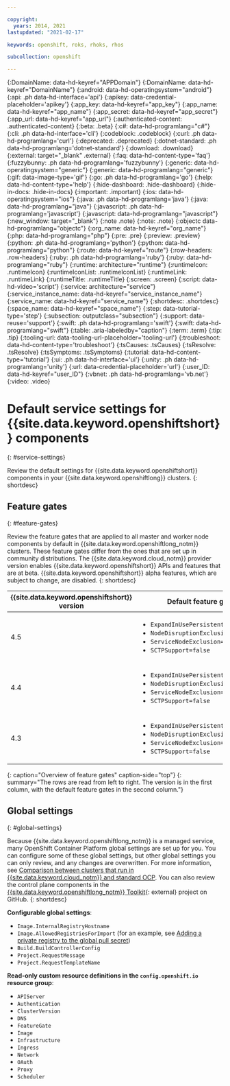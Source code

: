 ```yaml
---

copyright:
  years: 2014, 2021
lastupdated: "2021-02-17"

keywords: openshift, roks, rhoks, rhos

subcollection: openshift

---
```


{:DomainName: data-hd-keyref="APPDomain"}
{:DomainName: data-hd-keyref="DomainName"}
{:android: data-hd-operatingsystem="android"}
{:api: .ph data-hd-interface='api'}
{:apikey: data-credential-placeholder='apikey'}
{:app_key: data-hd-keyref="app_key"}
{:app_name: data-hd-keyref="app_name"}
{:app_secret: data-hd-keyref="app_secret"}
{:app_url: data-hd-keyref="app_url"}
{:authenticated-content: .authenticated-content}
{:beta: .beta}
{:c#: data-hd-programlang="c#"}
{:cli: .ph data-hd-interface='cli'}
{:codeblock: .codeblock}
{:curl: .ph data-hd-programlang='curl'}
{:deprecated: .deprecated}
{:dotnet-standard: .ph data-hd-programlang='dotnet-standard'}
{:download: .download}
{:external: target="_blank" .external}
{:faq: data-hd-content-type='faq'}
{:fuzzybunny: .ph data-hd-programlang='fuzzybunny'}
{:generic: data-hd-operatingsystem="generic"}
{:generic: data-hd-programlang="generic"}
{:gif: data-image-type='gif'}
{:go: .ph data-hd-programlang='go'}
{:help: data-hd-content-type='help'}
{:hide-dashboard: .hide-dashboard}
{:hide-in-docs: .hide-in-docs}
{:important: .important}
{:ios: data-hd-operatingsystem="ios"}
{:java: .ph data-hd-programlang='java'}
{:java: data-hd-programlang="java"}
{:javascript: .ph data-hd-programlang='javascript'}
{:javascript: data-hd-programlang="javascript"}
{:new_window: target="_blank"}
{:note .note}
{:note: .note}
{:objectc data-hd-programlang="objectc"}
{:org_name: data-hd-keyref="org_name"}
{:php: data-hd-programlang="php"}
{:pre: .pre}
{:preview: .preview}
{:python: .ph data-hd-programlang='python'}
{:python: data-hd-programlang="python"}
{:route: data-hd-keyref="route"}
{:row-headers: .row-headers}
{:ruby: .ph data-hd-programlang='ruby'}
{:ruby: data-hd-programlang="ruby"}
{:runtime: architecture="runtime"}
{:runtimeIcon: .runtimeIcon}
{:runtimeIconList: .runtimeIconList}
{:runtimeLink: .runtimeLink}
{:runtimeTitle: .runtimeTitle}
{:screen: .screen}
{:script: data-hd-video='script'}
{:service: architecture="service"}
{:service_instance_name: data-hd-keyref="service_instance_name"}
{:service_name: data-hd-keyref="service_name"}
{:shortdesc: .shortdesc}
{:space_name: data-hd-keyref="space_name"}
{:step: data-tutorial-type='step'}
{:subsection: outputclass="subsection"}
{:support: data-reuse='support'}
{:swift: .ph data-hd-programlang='swift'}
{:swift: data-hd-programlang="swift"}
{:table: .aria-labeledby="caption"}
{:term: .term}
{:tip: .tip}
{:tooling-url: data-tooling-url-placeholder='tooling-url'}
{:troubleshoot: data-hd-content-type='troubleshoot'}
{:tsCauses: .tsCauses}
{:tsResolve: .tsResolve}
{:tsSymptoms: .tsSymptoms}
{:tutorial: data-hd-content-type='tutorial'}
{:ui: .ph data-hd-interface='ui'}
{:unity: .ph data-hd-programlang='unity'}
{:url: data-credential-placeholder='url'}
{:user_ID: data-hd-keyref="user_ID"}
{:vbnet: .ph data-hd-programlang='vb.net'}
{:video: .video}



# Default service settings for {{site.data.keyword.openshiftshort}} components
{: #service-settings}

Review the default settings for {{site.data.keyword.openshiftshort}} components in your {{site.data.keyword.openshiftlong}} clusters. 
{: shortdesc}



## Feature gates
{: #feature-gates}

Review the feature gates that are applied to all master and worker node components by default in {{site.data.keyword.openshiftlong_notm}} clusters. These feature gates differ from the ones that are set up in community distributions. The {{site.data.keyword.cloud_notm}} provider version enables {{site.data.keyword.openshiftshort}} APIs and features that are at beta. {{site.data.keyword.openshiftshort}} alpha features, which are subject to change, are disabled.
{: shortdesc}

| {{site.data.keyword.openshiftshort}} version | Default feature gates |
|---|---|
| 4.5 | <ul><li><code>ExpandInUsePersistentVolumes=true</code></li><li><code>NodeDisruptionExclusion=false</code></li><li><code>ServiceNodeExclusion=false</code></li><li><code>SCTPSupport=false</code></li></ul>|
| 4.4 | <ul><li><code>ExpandInUsePersistentVolumes=true</code></li><li><code>NodeDisruptionExclusion=false</code></li><li><code>ServiceNodeExclusion=false</code></li><li><code>SCTPSupport=false</code></li></ul>|
| 4.3 | <ul><li><code>ExpandInUsePersistentVolumes=true</code></li><li><code>NodeDisruptionExclusion=false</code></li><li><code>ServiceNodeExclusion=false</code></li><li><code>SCTPSupport=false</code></li></ul>||
{: caption="Overview of feature gates" caption-side="top"}
{: summary="The rows are read from left to right. The version is in the first column, with the default feature gates in the second column."}



## Global settings
{: #global-settings}

Because {{site.data.keyword.openshiftlong_notm}} is a managed service, many OpenShift Container Platform global settings are set up for you. You can configure some of these global settings, but other global settings you can only review, and any changes are overwritten. For more information, see [Comparison between clusters that run in {{site.data.keyword.cloud_notm}} and standard OCP](/docs/openshift?topic=openshift-cs_ov#compare_ocp). You can also review the control plane components in the [{{site.data.keyword.openshiftlong_notm}} Toolkit](https://github.com/openshift/ibm-roks-toolkit){: external} project on GitHub.
{: shortdesc}

**Configurable global settings**:
*   `Image.InternalRegistryHostname`
*   `Image.AllowedRegistriesForImport` (for an example, see [Adding a private registry to the global pull secret](/docs/openshift?topic=openshift-registry#cluster_global_pull_secret))
*   `Build.BuildControllerConfig`
*   `Project.RequestMessage`
*   `Project.RequestTemplateName`

**Read-only custom resource definitions in the `config.openshift.io` resource group**:
*   `APIServer`
*   `Authentication`
*   `ClusterVersion`
*   `DNS`
*   `FeatureGate`
*   `Image`
*   `Infrastructure`
*   `Ingress`
*   `Network`
*   `OAuth`
*   `Proxy`
*   `Scheduler`
